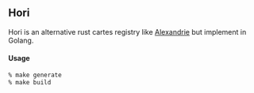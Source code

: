 ## Hori
Hori is an alternative rust cartes registry like [Alexandrie](https://github.com/Hirevo/alexandrie) but implement in Golang.

#### Usage
```bash
% make generate
% make build
```
